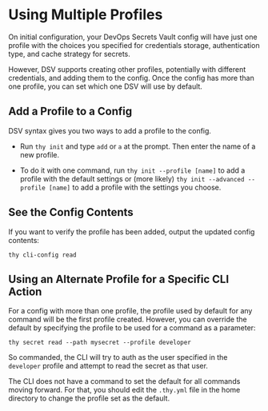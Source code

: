 ﻿[title]: # (Using Multiple Profiles)
[tags]: # (DevOps Secrets Vault,DSV,)
[priority]: # (1310)

# Using Multiple Profiles

On initial configuration, your DevOps Secrets Vault config will have just one profile with the choices you specified for credentials storage, authentication type, and cache strategy for secrets.

However, DSV supports creating other profiles, potentially with different credentials, and adding them to the config. Once the config has more than one profile, you can set which one DSV will use by default.

## Add a Profile to a Config

DSV syntax gives you two ways to add a profile to the config.

* Run `thy init` and type `add` or `a` at the prompt. Then enter the name of a new profile.

* To do it with one command, run `thy init --profile [name]` to add a profile with the default settings or (more likely) `thy init --advanced --profile [name]` to add a profile with the settings you choose.

## See the Config Contents

If you want to verify the profile has been added, output the updated config contents:

`thy cli-config read`

## Using an Alternate Profile for a Specific CLI Action

For a config with more than one profile, the profile used by default for any command will be the first profile created. However, you can override the default by specifying the profile to be used for a  command as a parameter:

`thy secret read --path mysecret --profile developer`

So commanded, the CLI will try to auth as the user specified in the `developer` profile and attempt to read the secret as that user.

The CLI does not have a command to set the default for all commands moving forward. For that, you should edit the `.thy.yml` file in the home directory to change the profile set as the default.



  
